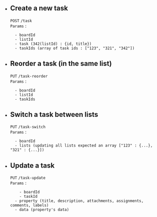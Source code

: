 - ## Create a new task

  `POST`
  `/task` <br />
  `Params` :

  ```
  	- boardId
  	- listId
  	- task (342(listId) : {id, title})
  	- taskIds (array of task ids : ["123", "321", "342"])
  ```

- ## Reorder a task (in the same list)

  `PUT`
  `/task-reorder` <br />
  `Params` :

  ```
  	- boardId
  	- listId
  	- taskIds
  ```

- ## Switch a task between lists

  `PUT`
  `/task-switch` <br />
  `Params` :

  ```
  	- boardId
  	- lists (updating all lists expected an array ["123" : {...}, "321" : {...}])
  ```

- ## Update a task

  `PUT`
  `/task-update` <br />
  `Params` :

  ```
      - boardId
      - taskId
    - property (title, description, attachments, assignments, comments, labels)
    - data (property's data)
  ```
